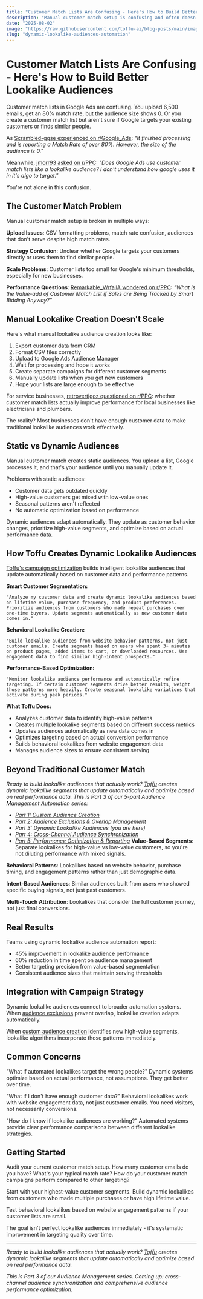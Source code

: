 ```yaml
---
title: "Customer Match Lists Are Confusing - Here's How to Build Better Lookalike Audiences"
description: "Manual customer match setup is confusing and often doesn't work. Here's how to automate dynamic lookalike audience creation that actually drives results."
date: "2025-08-02"
image: "https://raw.githubusercontent.com/toffu-ai/blog-posts/main/images/dynamic-lookalike-audiences-hero.avif"
slug: "dynamic-lookalike-audiences-automation"
---
```


# Customer Match Lists Are Confusing - Here's How to Build Better Lookalike Audiences

Customer match lists in Google Ads are confusing. You upload 6,500 emails, get an 80% match rate, but the audience size shows 0. Or you create a customer match list but aren't sure if Google targets your existing customers or finds similar people.

As [Scrambled-ggse experienced on r/Google_Ads](https://reddit.com/r/Google_Ads/comments/1lpr4i9/80_match_rate_customer_list_size_0/): *"It finished processing and is reporting a Match Rate of over 80%. However, the size of the audience is 0."*

Meanwhile, [jmorr93 asked on r/PPC](https://reddit.com/r/PPC/comments/1jav9ym/does_google_ads_use_customer_match_lists_like_a/): *"Does Google Ads use customer match lists like a lookalike audience? I don't understand how google uses it in it's algo to target."*

You're not alone in this confusion.

## The Customer Match Problem

Manual customer match setup is broken in multiple ways:

**Upload Issues**: CSV formatting problems, match rate confusion, audiences that don't serve despite high match rates.

**Strategy Confusion**: Unclear whether Google targets your customers directly or uses them to find similar people.

**Scale Problems**: Customer lists too small for Google's minimum thresholds, especially for new businesses.

**Performance Questions**: [Remarkable_WrfallA wondered on r/PPC](https://reddit.com/r/PPC/comments/1llb38t/what_is_the_valueadd_of_customer_match_list_if/): *"What is the Value-add of Customer Match List if Sales are Being Tracked by Smart Bidding Anyway?"*

## Manual Lookalike Creation Doesn't Scale

Here's what manual lookalike audience creation looks like:

1. Export customer data from CRM
2. Format CSV files correctly
3. Upload to Google Ads Audience Manager
4. Wait for processing and hope it works
5. Create separate campaigns for different customer segments
6. Manually update lists when you get new customers
7. Hope your lists are large enough to be effective

For service businesses, [retrovertigoz questioned on r/PPC](https://reddit.com/r/PPC/comments/1guejzp/customer_match_lists_for_servicebased_campaigns/): whether customer match lists actually improve performance for local businesses like electricians and plumbers.

The reality? Most businesses don't have enough customer data to make traditional lookalike audiences work effectively.

## Static vs Dynamic Audiences

Manual customer match creates static audiences. You upload a list, Google processes it, and that's your audience until you manually update it.

Problems with static audiences:
- Customer data gets outdated quickly
- High-value customers get mixed with low-value ones
- Seasonal patterns aren't reflected
- No automatic optimization based on performance

Dynamic audiences adapt automatically. They update as customer behavior changes, prioritize high-value segments, and optimize based on actual performance data.

## How Toffu Creates Dynamic Lookalike Audiences

[Toffu's campaign optimization](https://toffu.ai/academy/campaign-optimization) builds intelligent lookalike audiences that update automatically based on customer data and performance patterns.

**Smart Customer Segmentation:**
```
"Analyze my customer data and create dynamic lookalike audiences based on lifetime value, purchase frequency, and product preferences. Prioritize audiences from customers who made repeat purchases over one-time buyers. Update segments automatically as new customer data comes in."
```

**Behavioral Lookalike Creation:**
```
"Build lookalike audiences from website behavior patterns, not just customer emails. Create segments based on users who spent 3+ minutes on product pages, added items to cart, or downloaded resources. Use engagement data to find similar high-intent prospects."
```

**Performance-Based Optimization:**
```
"Monitor lookalike audience performance and automatically refine targeting. If certain customer segments drive better results, weight those patterns more heavily. Create seasonal lookalike variations that activate during peak periods."
```

**What Toffu Does:**
- Analyzes customer data to identify high-value patterns
- Creates multiple lookalike segments based on different success metrics
- Updates audiences automatically as new data comes in
- Optimizes targeting based on actual conversion performance
- Builds behavioral lookalikes from website engagement data
- Manages audience sizes to ensure consistent serving

## Beyond Traditional Customer Match
*Ready to build lookalike audiences that actually work? [Toffu](https://toffu.ai) creates dynamic lookalike segments that update automatically and optimize based on real performance data.*
*This is Part 3 of our 5-part Audience Management Automation series:*
- *[Part 1: Custom Audience Creation](https://toffu.ai/blog/audience-management-automation-custom-audiences)*
- *[Part 2: Audience Exclusions & Overlap Management](https://toffu.ai/blog/audience-exclusions-overlap-management-automation)*
- *Part 3: Dynamic Lookalike Audiences (you are here)*
- *[Part 4: Cross-Channel Audience Synchronization](https://toffu.ai/blog/cross-channel-audience-synchronization-automation)*
- *[Part 5: Performance Optimization & Reporting](https://toffu.ai/blog/audience-performance-optimization-reporting-automation)*
**Value-Based Segments**: Separate lookalikes for high-value vs low-value customers, so you're not diluting performance with mixed signals.

**Behavioral Patterns**: Lookalikes based on website behavior, purchase timing, and engagement patterns rather than just demographic data.

**Intent-Based Audiences**: Similar audiences built from users who showed specific buying signals, not just past customers.

**Multi-Touch Attribution**: Lookalikes that consider the full customer journey, not just final conversions.

## Real Results

Teams using dynamic lookalike audience automation report:
- 45% improvement in lookalike audience performance
- 60% reduction in time spent on audience management
- Better targeting precision from value-based segmentation
- Consistent audience sizes that maintain serving thresholds

## Integration with Campaign Strategy

Dynamic lookalike audiences connect to broader automation systems. When [audience exclusions](https://toffu.ai/blog/audience-exclusions-overlap-management-automation) prevent overlap, lookalike creation adapts automatically.

When [custom audience creation](https://toffu.ai/blog/audience-management-automation-custom-audiences) identifies new high-value segments, lookalike algorithms incorporate those patterns immediately.

## Common Concerns

"What if automated lookalikes target the wrong people?" Dynamic systems optimize based on actual performance, not assumptions. They get better over time.

"What if I don't have enough customer data?" Behavioral lookalikes work with website engagement data, not just customer emails. You need visitors, not necessarily conversions.

"How do I know if lookalike audiences are working?" Automated systems provide clear performance comparisons between different lookalike strategies.

## Getting Started

Audit your current customer match setup. How many customer emails do you have? What's your typical match rate? How do your customer match campaigns perform compared to other targeting?

Start with your highest-value customer segments. Build dynamic lookalikes from customers who made multiple purchases or have high lifetime value.

Test behavioral lookalikes based on website engagement patterns if your customer lists are small.

The goal isn't perfect lookalike audiences immediately - it's systematic improvement in targeting quality over time.

---

*Ready to build lookalike audiences that actually work? [Toffu](https://toffu.ai) creates dynamic lookalike segments that update automatically and optimize based on real performance data.*

*This is Part 3 of our Audience Management series. Coming up: cross-channel audience synchronization and comprehensive audience performance optimization.*